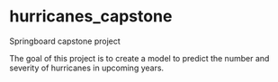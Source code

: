 # hurricanes_capstone
Springboard capstone project

The goal of this project is to create a model to predict the number and severity of hurricanes in upcoming years.

